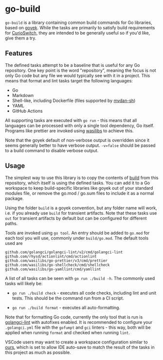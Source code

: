 # go-build

`go-build` is a library containing common build commands for Go libraries,
based on [goyek](https://github.com/goyek/goyek). While the tasks are
primarily to satisfy build requirements for [CurioSwitch](https://github.com/curioswitch),
they are intended to be generally useful so if you'd like, give them a try.

## Features

The defined tasks attempt to be a baseline that is useful for any Go repository.
One key point is the word "repository", meaning the focus is not only Go code
but any file we would typically see with it in a project. This means that
format and lint tasks target the following languages:

- Go
- Markdown
- Shell-like, including Dockerfile (files supported by [mvdan-sh](https://github.com/mvdan/sh))
- YAML
- GitHub Actions

All supporting tasks are executed with `go run` - this means that all languages
can be processed with only a single tool dependency, Go itself. Programs like
prettier are invoked using [wasilibs](https://github.com/wasilibs) to achieve
this.

Note that the goyek default of non-verbose output is overridden since it seems
generally better to have verbose output. `-v=false` should be passed to a build
command to disable verbose output.

## Usage

The simplest way to use this library is to copy the contents of [build](./build)
from this repository, which itself is using the defined tasks. You can add it to
a Go workspace to keep build-specific libraries like goyek out of your standard
modules file, or remove the go.mod / go.sum files to include it as a normal
package.

Using the folder `build` is a goyek convention, but any folder name will work,
i.e. if you already use `build` for transient artifacts. Note that these tasks
use `out` for transient artifacts by default but can be configured for different
paths.

Tools are invoked using `go tool`. An entry should be added to `go.mod` for each
tool you will use, commonly under `build/go.mod`. The default tools used are

```
github.com/golangci/golangci-lint/v2/cmd/golangci-lint
github.com/rhysd/actionlint/cmd/actionlint
github.com/wasilibs/go-prettier/v3/cmd/prettier
github.com/wasilibs/go-shellcheck/cmd/shellcheck
github.com/wasilibs/go-yamllint/cmd/yamllint
```

A list of all tasks can be seen with `go run ./build -h`. The commonly used tasks
will likely be:

- `go run ./build check` - executes all code checks, including lint and unit tests.
  This should be the command run from a CI script.

- `go run ./build format` - executes all auto-formatting.

Note that for formatting Go code, currently the only tool that is run is
[golangci-lint](https://golangci-lint.run/usage/linters/) with autofixes enabled.
It is recommended to configure your `.golangci.yml` file with the `gofumpt` and
`gci` linters - this way, both will be applied when running `format` and checked
when running `lint`.

VSCode users may want to create a workspace configuration similar to [ours](./go-build.code-workspace),
which is set to allow IDE auto-save to match the result of the tasks in this project
as much as possible.
